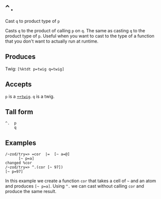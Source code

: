 `^.`
====

Cast `q` to product type of `p`

Casts `q` to the product of calling `p` on `q`. The same
as casting `q` to the product type of `p`. Useful when you want
to cast to the type of a function that you don't want to actually
run at runtime.

Produces
--------

Twig: `[%ktdt p=twig q=twig]`

Accepts
-------

`p` is a [`++twig`](). `q` is a twig.

Tall form
---------

    ^.  p
        q

Examples
--------

    /~zod/try=> =cor  |=  [~ a=@]
          [~ p=a]
    changed %cor
    /~zod/try=> ^.(cor [~ 97])
    [~ p=97]

In this example we create a function `cor` that takes a cell of `~` and an
atom and produces `[~ p=a]`. Using `^.` we can cast without calling
`cor` and produce the same result.
